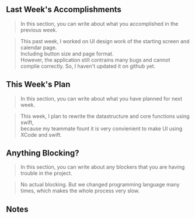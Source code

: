 ## Last Week's Accomplishments

> In this section, you can write about what you accomplished in the previous week.

> This past week, I worked on UI design work of the starting screen and calendar page.\
> Including button size and page format.\
> However, the application still contrains many bugs and cannot complie correctly. So, I haven't updated it on github yet.

## This Week's Plan

> In this section, you can write about what you have planned for next week.

> This week, I plan to rewrite the datastructure and core functions using swift,\
> because my teammate fount it is very convienient to make UI using XCode and swift.

## Anything Blocking?

> In this section, you can write about any blockers that you are having trouble in the project.

> No actual blocking. But we changed programming language many times, which makes the whole process very slow.

## Notes
